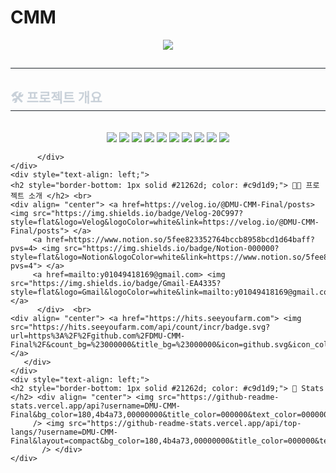 # CMM

<div align= "center">
    <img src="https://capsule-render.vercel.app/api?type=rounded&color=4b4f72&height=120&text=BlanckSync&animation=fadeIn&fontColor=ffffff&fontSize=50" />
    </div>
    <div style="text-align: left;"> 
    <h2 style="border-bottom: 1px solid #21262d; color: #c9d1d9;"></h2>  
    <div style="font-weight: 700; font-size: 15px; text-align: left; color: #c9d1d9;"></div> 
    </div>
    <div style="text-align: left;">
    <h2 style="border-bottom: 1px solid #21262d; color: #c9d1d9;"> 🛠️ 프로젝트 개요 </h2> <br> 
    <div  align= "center"> 
          <img src="https://img.shields.io/badge/Flutter-02569B?style=flat&logo=Flutter&logoColor=white"/>
          <img src="https://img.shields.io/badge/Node.js-339933?style=flat&logo=Node.js&logoColor=white"/>
          <img src="https://img.shields.io/badge/MySQL-4479A1?style=flat&logo=MySQL&logoColor=white"/>
          <img src="https://img.shields.io/badge/Firebase-FFCA28?style=flat&logo=Firebase&logoColor=black"/>
          <img src="https://img.shields.io/badge/Amazon AWS-232F3E?style=flat&logo=Amazon%20AWS&logoColor=white"/>
          <img src="https://img.shields.io/badge/Notion-000000?style=flat&logo=Notion&logoColor=white"/>
          <img src="https://img.shields.io/badge/GitHub-181717?style=flat&logo=GitHub&logoColor=white"/>
          <img src="https://img.shields.io/badge/Discord-5865F2?style=flat&logo=Discord&logoColor=white"/>
          <img src="https://img.shields.io/badge/Figma-F24E1E?style=flat&logo=Figma&logoColor=white"/>
          <img src="https://img.shields.io/badge/Figma-F24E1E?style=flat&logo=Canva&logoColor=white"/>


</div>
          
        
          </div>
    </div>
    <div style="text-align: left;">
    <h2 style="border-bottom: 1px solid #21262d; color: #c9d1d9;"> 🧑‍💻 프로젝트 소개 </h2> <br> 
    <div align= "center"> <a href=https://velog.io/@DMU-CMM-Final/posts> <img src="https://img.shields.io/badge/Velog-20C997?style=flat&logo=Velog&logoColor=white&link=https://velog.io/@DMU-CMM-Final/posts"> </a>
         <a href=https://www.notion.so/5fee823352764bccb8958bcd1d64baff?pvs=4> <img src="https://img.shields.io/badge/Notion-000000?style=flat&logo=Notion&logoColor=white&link=https://www.notion.so/5fee823352764bccb8958bcd1d64baff?pvs=4"> </a>
         <a href=mailto:y01049418169@gmail.com> <img src="https://img.shields.io/badge/Gmail-EA4335?style=flat&logo=Gmail&logoColor=white&link=mailto:y01049418169@gmail.com"> </a>
          </div>  <br> 
    <div align= "center"> <a href="https://hits.seeyoufarm.com"> <img src="https://hits.seeyoufarm.com/api/count/incr/badge.svg?url=https%3A%2F%2Fgithub.com%2FDMU-CMM-Final%2F&count_bg=%23000000&title_bg=%23000000&icon=github.svg&icon_color=%23FFFFFF&title=GitHub&edge_flat=false"/></a>
       </div> 
    </div>
    <div style="text-align: left;"> 
    <h2 style="border-bottom: 1px solid #21262d; color: #c9d1d9;"> 🏅 Stats </h2> <div align= "center"> <img src="https://github-readme-stats.vercel.app/api?username=DMU-CMM-Final&bg_color=180,4b4a73,00000000&title_color=000000&text_color=000000"
         /> <img src="https://github-readme-stats.vercel.app/api/top-langs/?username=DMU-CMM-Final&layout=compact&bg_color=180,4b4a73,00000000&title_color=000000&text_color=000000"
           /> </div> 
    </div>
    
